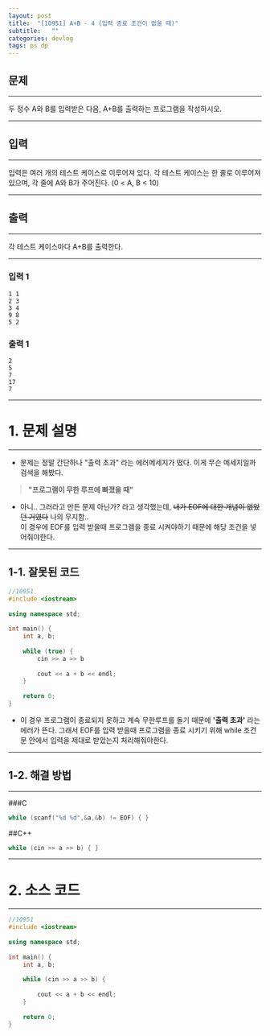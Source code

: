 ```yaml
---
layout: post
title:  "[10951] A+B - 4 (입력 종료 조건이 없을 때)"
subtitle:   ""
categories: devlog
tags: ps dp
---
```


## 문제

- - -


두 정수 A와 B를 입력받은 다음, A+B를 출력하는 프로그램을 작성하시오.


- - -


## 입력


- - -


입력은 여러 개의 테스트 케이스로 이루어져 있다.
각 테스트 케이스는 한 줄로 이루어져 있으며, 각 줄에 A와 B가 주어진다. (0 < A, B < 10)


- - -


## 출력

- - -


각 테스트 케이스마다 A+B를 출력한다.


- - -


### 입력 1

```
1 1
2 3
3 4
9 8
5 2
```

### 출력 1

```
2
5
7
17
7
```

* * *
  
  
  

# 1. 문제 설명

- - -


- 문제는 정말 간단하나 "출력 초과" 라는 에러메세지가 떴다. 이게 무슨 메세지일까 검색을 해봤다.

> **"프로그램이 무한 루프에 빠졌을 때"**

- 아니.. 그러라고 만든 문제 아닌가? 라고 생각했는데, ~~내가 EOF에 대한 개념이 없었던 거였다~~ 나의 무지함..  
이 경우에 EOF를 입력 받을때 프로그램을 종료 시켜야하기 때문에 해당 조건을 넣어줘야한다.

- - -
  
  

## 1-1. 잘못된 코드
```cpp
//10951
#include <iostream>
 
using namespace std;
 
int main() {
    int a, b;
 
    while (true) {
        cin >> a >> b
 
        cout << a + b << endl;
    }
 
    return 0;
}
```

- 이 경우 프로그램이 종료되지 못하고 계속 무한루프를 돌기 때문에 **'출력 초과'** 라는 에러가 뜬다.
그래서 EOF를 입력 받을때 프로그램을 종료 시키기 위해 while 조건문 안에서 입력을 제대로 받았는지 처리해줘야한다.


- - -
  
  
  

## 1-2. 해결 방법


- - -


###C
```cpp
while (scanf("%d %d",&a,&b) != EOF) { }
```


##C++

```cpp
while (cin >> a >> b) { }
```

***
  
  
  

# 2. 소스 코드


- - -


```cpp
//10951
#include <iostream>
 
using namespace std;
 
int main() {
    int a, b;
 
    while (cin >> a >> b) {
 
        cout << a + b << endl;
    }
 
    return 0;
}
```